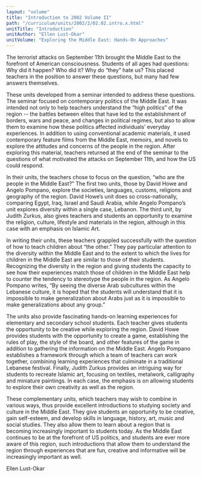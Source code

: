 ```yaml
---
layout: "volume"
title: "Introduction to 2002 Volume II"
path: "/curriculum/units/2002/2/02.02.intro.x.html"
unitTitle: "Introduction"
unitAuthor: "Ellen Lust-Okar"
unitVolume: "Exploring the Middle East: Hands-On Approaches"
---
```

<body>
<p>
The terrorist attacks on September 11th brought the Middle East to the forefront of American consciousness. Students of all ages had questions: Why did it happen? Who did it? Why do “they” hate us? This placed teachers in the position to answer these questions, but many had few answers themselves.
</p>
<p>
These units developed from a seminar intended to address these questions. The seminar focused on contemporary politics of the Middle East. It was intended not only to help teachers understand the “high politics” of the region -- the battles between elites that have led to the establishment of borders, wars and peace, and changes in political regimes, but also to allow them to examine how these politics affected individuals’ everyday experiences. In addition to using conventional academic materials, it used contemporary feature films from the Middle East, memoirs, and novels to explore the attitudes and concerns of the people in the region. After exploring this material, teachers returned at the end of the seminar to the questions of what motivated the attacks on September 11th, and how the US could respond.
</p>
<p>
In their units, the teachers chose to focus on the question, “who are the people in the Middle East?” The first two units, those by David Howe and Angelo Pompano, explore the societies, languages, customs, religions and geography of the region. David Howe’s unit does so cross-nationally, comparing Egypt, Iraq, Israel and Saudi Arabia, while Angelo Pompano’s unit explores diversity within a single case, Lebanon. The third unit, by Judith Zurkus, also gives teachers and students an opportunity to examine the religion, culture, lifestyle and materials in the region, although in this case with an emphasis on Islamic Art.
</p>
<p>
In writing their units, these teachers grappled successfully with the question of how to teach children about “the other.” They pay particular attention to the diversity within the Middle East and to the extent to which the lives for children in the Middle East are similar to those of their students. Recognizing the diversity in the region and giving students the capacity to see how their experiences match those of children in the Middle East help to counter the tendency to stereotype the people in the region. As Angelo Pompano writes, “By seeing the diverse Arab subcultures within the Lebanese culture, it is hoped that the students will understand that it is impossible to make generalization about Arabs just as it is impossible to make generalizations about any group.”
</p>
<p>
The units also provide fascinating hands-on learning experiences for elementary and secondary school students. Each teacher gives students the opportunity to be creative while exploring the region. David Howe provides students with the opportunity to create a game, establishing the rules of play, the style of the board, and other features of the game in addition to gathering the information on the Middle East. Angelo Pompano establishes a framework through which a team of teachers can work together, combining learning experiences that culminate in a traditional Lebanese festival. Finally, Judith Zurkus provides an intriguing way for students to recreate Islamic art, focusing on textiles, metalwork, calligraphy and miniature paintings. In each case, the emphasis is on allowing students to explore their own creativity as well as the region.
</p>
<p>
These complementary units, which teachers may wish to combine in various ways, thus provide excellent introductions to studying society and culture in the Middle East. They give students an opportunity to be creative, gain self-esteem, and develop skills in language, history, art, music and social studies. They also allow them to learn about a region that is becoming increasingly important to students today. As the Middle East continues to be at the forefront of US politics, and students are ever more aware of this region, such introductions that allow them to understand the region through experiences that are fun, creative and informative will be increasingly important as well.
</p>
<p>
Ellen Lust-Okar
</p>
</body>